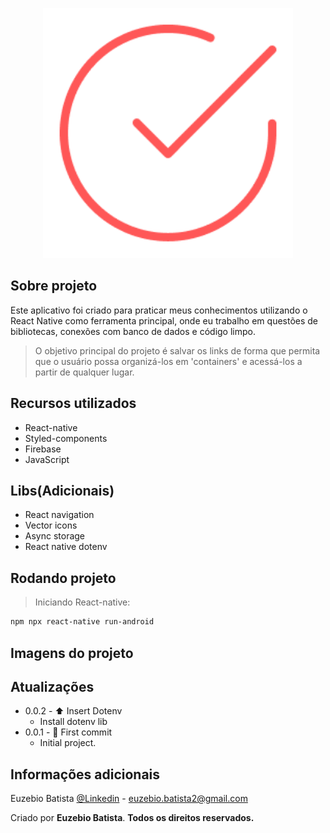 <p align="center"><img src="./src/images/Logo.png" width="400" alt="Logo do aplicativo"></p>

## Sobre projeto

Este aplicativo foi criado para praticar meus conhecimentos utilizando o React Native como ferramenta principal, onde eu trabalho em questões de bibliotecas, conexões com banco de dados e código limpo.

> O objetivo principal do projeto é salvar os links de forma que permita que o usuário possa organizá-los em 'containers' e acessá-los a partir de qualquer lugar.


## Recursos utilizados

- React-native
- Styled-components
- Firebase
- JavaScript

## Libs(Adicionais)

- React navigation
- Vector icons
- Async storage
- React native dotenv

## Rodando projeto

> Iniciando React-native:

```sh
npm npx react-native run-android
```

## Imagens do projeto


## Atualizações

* 0.0.2 - ⬆️ Insert Dotenv
    * Install dotenv lib
* 0.0.1 - 🎉 First commit
    * Initial project.


## Informações adicionais

Euzebio Batista [@Linkedin](https://www.linkedin.com/in/euzebio-batista) - euzebio.batista2@gmail.com

Criado por **Euzebio Batista**.
**Todos os direitos reservados.**